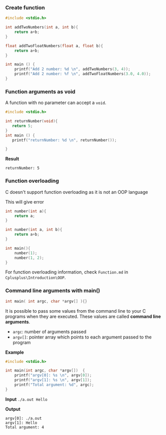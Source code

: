 ### Create function

```c
#include <stdio.h>

int addTwoNumbers(int a, int b){
    return a+b;
}

float addTwoFloatNumbers(float a, float b){
    return a+b;
}    

int main () {
    printf("Add 2 number: %d \n", addTwoNumbers(3, 4));
    printf("Add 2 number: %f \n", addTwoFloatNumbers(3.0, 4.0));
}
```

### Function arguments as void

A function with no parameter can accept a ``void``.

```c
#include <stdio.h>

int returnNumber(void){
   return 5;
}
int main () {
   printf("returnNumber: %d \n", returnNumber());

}
```
**Result**
```
returnNumber: 5
```

### Function overloading

C doesn't support function overloading as it is not an OOP language

This will give error

```c
int number(int a){
	return a;
}

int number(int a, int b){
	return a+b;
}

int main(){
    number(1);
    number(1, 2);
}
```

For function overloading information, check ``Function.md`` in ``Cplusplus\Introduction\OOP``.

### Command line arguments with main()

```c
int main( int argc, char *argv[] ){}
```

It is possible to pass some values from the command line to your C programs when they are executed. These values are called **command line arguments**.

* ``argc``: number of arguments passed
* ``argv[]``: pointer array which points to each argument passed to the program

**Example**

```c
#include <stdio.h>

int main(int argc, char *argv[])  {
    printf("argv[0]: %s \n", argv[0]);
    printf("argv[1]: %s \n", argv[1]);
    printf("Total argument: %d", argc);
}
```
**Input** ``./a.out Hello``

**Output**

```
argv[0]: ./a.out 
argv[1]: Hello
Total argument: 4
```